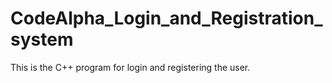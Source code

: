 # CodeAlpha_Login_and_Registration_system
This is the C++ program for login and registering the user.

